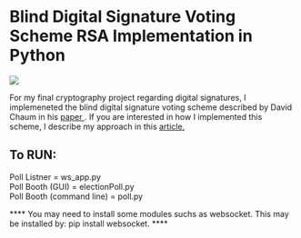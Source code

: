 # Blind Digital Signature Voting Scheme RSA Implementation in Python

<img src=https://cloud.githubusercontent.com/assets/16689974/25491602/748308da-2b3e-11e7-898e-d928565479c5.gif>

For my final cryptography project regarding digital signatures, I implemeneted the blind digital signature voting scheme described by David Chaum in his <a href=http://sceweb.sce.uhcl.edu/yang/teaching/csci5234WebSecurityFall2011/Chaum-blind-signatures.PDF>paper </a>. If you are interested in how I implemented this scheme, I describe my approach in this <a href=https://steemit.com/cryptography/@robertdurst10/blind-digital-signature-voting-scheme-implementation>article.</a> 

<h2> To RUN: </h2>
Poll Listner = ws_app.py<br>
Poll Booth (GUI) = electionPoll.py<br>
Poll Booth (command line) = poll.py<br>

**** You may need to install some modules suchs as websocket. This may be installed by: pip install websocket. ****
